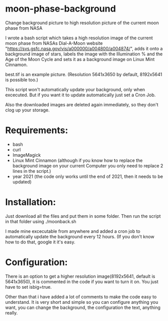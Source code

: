 # moon-phase-background
Change background picture to high resolution picture of the current moon phase from NASA

I wrote a bash script which takes a high resolution image of the current moon phase from NASAs Dial-A-Moon website "https://svs.gsfc.nasa.gov/vis/a000000/a004800/a004874/", adds it onto a background image of stars, labels the image with the Illumination % and the Age of the Moon Cycle  and sets it as a background image on Linux Mint Cinnamon.

best.tif is an example picture. (Resolution 5641x3650 by default, 8192x5641 is possible too.)

This script won't automatically update your background, only when excecuted. But if you want it to update automatically just set a Cron Job.

Also the downloaded images are deleted again immediately, so they don't clog up your storage.

# Requirements:
 - bash
 - curl
 - ImageMagick
 - Linux Mint Cinnamon (although if you know how to replace the background image on your current Computer you only need to replace 2 lines in the script.)
 - year 2021 (the code only works until the end of 2021, then it needs to be updated)


# Installation:
Just download all the files and put them in some folder. Then run the script in that folder using ./moonback.sh

I made mine excecutable from anywhere and added a cron job to automatically update the background every 12 hours. (If you don't know how to do that, google it it's easy.

# Configuration:
There is an option to get a higher resolution image(8192x5641, default is 5641x3650), it is commented in the code if you want to turn it on. You just have to set isbig=true.

Other than that i have added a lot of comments to make the code easy to understand. 
It is very short and simple so you can configure anything you want, you can change the background, the configuration the text, anything really.


